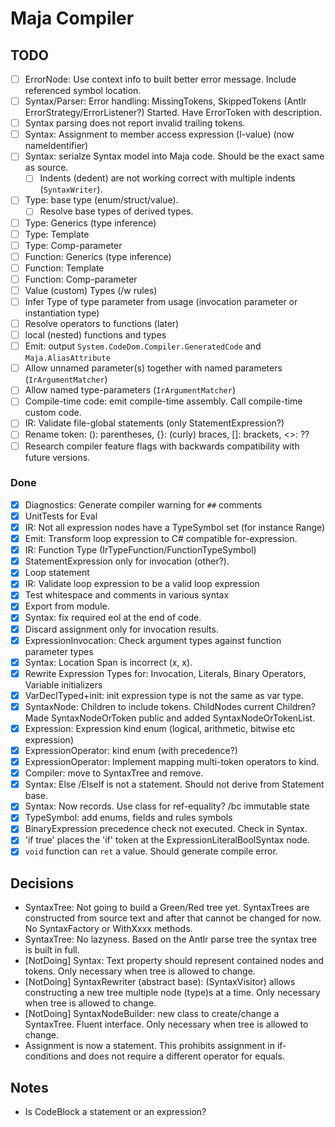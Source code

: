 ﻿  # Maja Compiler

## TODO

- [ ] ErrorNode: Use context info to built better error message. Include referenced symbol location.
- [ ] Syntax/Parser: Error handling: MissingTokens, SkippedTokens (Antlr ErrorStrategy/ErrorListener?)
Started. Have ErrorToken with description.
- [ ] Syntax parsing does not report invalid trailing tokens.
- [ ] Syntax: Assignment to member access expression (l-value) (now nameIdentifier)
- [ ] Syntax: serialze Syntax model into Maja code. Should be the exact same as source.
    - [ ] Indents (dedent) are not working correct with multiple indents (`SyntaxWriter`).
- [ ] Type: base type (enum/struct/value).
    - [ ] Resolve base types of derived types.
- [ ] Type: Generics (type inference)
- [ ] Type: Template
- [ ] Type: Comp-parameter
- [ ] Function: Generics (type inference)
- [ ] Function: Template
- [ ] Function: Comp-parameter
- [ ] Value (custom) Types (/w rules)
- [ ] Infer Type of type parameter from usage (invocation parameter or instantiation type)
- [ ] Resolve operators to functions (later)
- [ ] local (nested) functions and types
- [ ] Emit: output `System.CodeDom.Compiler.GeneratedCode` and `Maja.AliasAttribute`
- [ ] Allow unnamed parameter(s) together with named parameters (`IrArgumentMatcher`)
- [ ] Allow named type-parameters (`IrArgumentMatcher`)
- [ ] Compile-time code: emit compile-time assembly. Call compile-time custom code.
- [ ] IR: Validate file-global statements (only StatementExpression?)
- [ ] Rename token: (): parentheses, {}: (curly) braces, []: brackets, <>: ??
- [ ] Research compiler feature flags with backwards compatibility with future versions.

### Done

- [x] Diagnostics: Generate compiler warning for `##` comments
- [x] UnitTests for Eval
- [x] IR: Not all expression nodes have a TypeSymbol set (for instance Range)
- [x] Emit: Transform loop expression to C# compatible for-expression.
- [x] IR: Function Type (IrTypeFunction/FunctionTypeSymbol)
- [x] StatementExpression only for invocation (other?).
- [x] Loop statement
- [x] IR: Validate loop expression to be a valid loop expression
- [x] Test whitespace and comments in various syntax
- [x] Export from module.
- [x] Syntax: fix required eol at the end of code.
- [x] Discard assignment only for invocation results.
- [x] ExpressionInvocation: Check argument types against function parameter types
- [x] Syntax: Location Span is incorrect (x, x).
- [x] Rewrite Expression Types for: Invocation, Literals, Binary Operators, Variable initializers
- [x] VarDeclTyped+init: init expression type is not the same as var type.
- [x] SyntaxNode: Children to include tokens. ChildNodes current Children?
Made SyntaxNodeOrToken public and added SyntaxNodeOrTokenList.
- [x] Expression: Expression kind enum (logical, arithmetic, bitwise etc expression)
- [x] ExpressionOperator: kind enum (with precedence?)
- [x] ExpressionOperator: Implement mapping multi-token operators to kind.
- [x] Compiler: move to SyntaxTree and remove.
- [x] Syntax: Else /ElseIf is not a statement. Should not derive from Statement base.
- [x] Syntax: Now records. Use class for ref-equality? /bc immutable state
- [x] TypeSymbol: add enums, fields and rules symbols
- [x] BinaryExpression precedence check not executed. Check in Syntax.
- [x] 'if true' places the 'if' token at the ExpressionLiteralBoolSyntax node.
- [x] `void` function can `ret` a value. Should generate compile error.

## Decisions

- SyntaxTree: Not going to build a Green/Red tree yet.
SyntaxTrees are constructed from source text and after that cannot be changed for now.
No SyntaxFactory or WithXxxx methods.
- SyntaxTree: No lazyness.
Based on the Antlr parse tree the syntax tree is built in full.
- [NotDoing] Syntax: Text property should represent contained nodes and tokens.
Only necessary when tree is allowed to change.
- [NotDoing] SyntaxRewriter (abstract base): (SyntaxVisitor) allows constructing a new tree multiple node (type)s at a time.
Only necessary when tree is allowed to change.
- [NotDoing] SyntaxNodeBuilder: new class to create/change a SyntaxTree. Fluent interface.
Only necessary when tree is allowed to change.
- Assignment is now a statement. This prohibits assignment in if-conditions and does not require a different operator for equals.

## Notes

- Is CodeBlock a statement or an expression?
